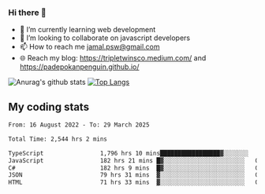 ### Hi there 👋

<!--
**padepokanpenguin/padepokanpenguin** is a ✨ _special_ ✨ repository because its `README.md` (this file) appears on your GitHub profile.
-->

- 🌱 I’m currently learning  web development
- 👯 I’m looking to collaborate on javascript developers
- 📫 How to reach me jamal.psw@gmail.com
- 🌐 Reach my blog:
   https://tripletwinsco.medium.com/ and
   https://padepokanpenguin.github.io/

![Anurag's github stats](https://github-readme-stats.vercel.app/api?username=padepokanpenguin&count_private=true&disable_animations=false&show_icons=true&theme=default)
[![Top Langs](https://github-readme-stats.vercel.app/api/top-langs/?username=padepokanpenguin&theme=default&layout=compact)](https://github.com/padepokanpenguin)

## My coding stats

<!--START_SECTION:waka-->

```txt
From: 16 August 2022 - To: 29 March 2025

Total Time: 2,544 hrs 2 mins

TypeScript                1,796 hrs 10 mins█████████████████▓░░░░░░░   70.60 %
JavaScript                182 hrs 21 mins █▓░░░░░░░░░░░░░░░░░░░░░░░   07.17 %
C#                        182 hrs 9 mins  █▓░░░░░░░░░░░░░░░░░░░░░░░   07.16 %
JSON                      79 hrs 31 mins  ▓░░░░░░░░░░░░░░░░░░░░░░░░   03.13 %
HTML                      71 hrs 33 mins  ▓░░░░░░░░░░░░░░░░░░░░░░░░   02.81 %
```

<!--END_SECTION:waka-->



